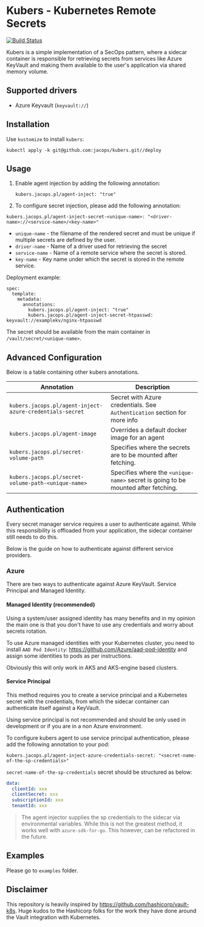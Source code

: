 # Kubers - Kubernetes Remote Secrets
[![Build Status](https://cloud.drone.io/api/badges/jacops/kubers/status.svg)](https://cloud.drone.io/jacops/kubers)

Kubers is a simple implementation of a SecOps pattern, where a sidecar container is responsible for retrieving secrets from services like Azure KeyVault and making them available to the user's application via shared memory volume.

## Supported drivers
* Azure Keyvault (`keyvault://`)

## Installation
Use `kustomize` to install `kubers`:
```
kubectl apply -k git@github.com:jacops/kubers.git//deploy
```

## Usage

1. Enable agent injection by adding the following annotation:
   ```
   kubers.jacops.pl/agent-inject: "true"
   ```
2. To configure secret injection, please add the following annotation:

  ```
  kubers.jacops.pl/agent-inject-secret-<unique-name>: "<driver-name>://<service-name>/<key-name>"
  ```
  * `unique-name` - the filename of the rendered secret and must be unique if multiple secrets are defined by the user.
  * `driver-name` - Name of a driver used for retrieving the secret
  * `service-name` - Name of a remote service where the secret is stored.
  * `key-name` - Key name under which the secret is stored in the remote service.

  Deployment example:
  ```
  spec:
    template:
      metadata:
        annotations:
          kubers.jacops.pl/agent-inject: "true"
          kubers.jacops.pl/agent-inject-secret-htpasswd: keyvault://examplekv/nginx-htpasswd
  ```

The secret should be available from the main container in `/vault/secret/<unique-name>`.

## Advanced Configuration

Below is a table containing other kubers annotations.

| Annotation | Description |
|---|---|
| `kubers.jacops.pl/agent-inject-azure-credentials-secret` | Secret with Azure credentials. See `Authentication` section for more info |
| `kubers.jacops.pl/agent-image` | Overrides a default docker image for an agent |
| `kubers.jacops.pl/secret-volume-path` | Specifies where the secrets are to be mounted after fetching. |
| `kubers.jacops.pl/secret-volume-path-<unique-name>` | Specifies where the `<unique-name>` secret is going to be mounted after fetching. |


## Authentication

Every secret manager service requires a user to authenticate against. While this responsibility is offloaded from your application, the sidecar container still needs to do this.

Below is the guide on how to authenticate against different service providers.

### Azure
There are two ways to authenticate against Azure KeyVault. Service Principal and Managed Identity.

#### Managed Identity (recommended)
Using a system/user assigned identity has many benefits and in my opinion the main one is that you don't have to use any credentials and worry about secrets rotation.

To use Azure managed identities with your Kubernetes cluster, you need to install `AAD Pod Identity`: https://github.com/Azure/aad-pod-identity and assign some identities to pods as per instructions.

Obviously this will only work in AKS and AKS-engine based clusters.

#### Service Principal
This method requires you to create a service principal and a Kubernetes secret with the credentials, from which the sidecar container can authenticate itself against a KeyVault.

Using service principal is not recommended and should be only used in development or if you are in a non Azure environment.

To configure kubers agent to use service principal authentication, please add the following annotation to your pod:
```
kubers.jacops.pl/agent-inject-azure-credentials-secret: "<secret-name-of-the-sp-credentials>"
```

`secret-name-of-the-sp-credentials` secret should be structured as below:
```yaml
data:
  clientId: xxx
  clientSecret: xxx
  subscriptionId: xxx
  tenantId: xxx
```
> The agent injector supplies the sp credentials to the sidecar via environmental variables.
> While this is not the greatest method, it works well with `azure-sdk-for-go`. This however, can be refactored in the future.

## Examples

Please go to `examples` folder.

## Disclaimer
This repository is heavily inspired by https://github.com/hashicorp/vault-k8s.
Huge kudos to the Hashicorp folks for the work they have done around the Vault integration with Kubernetes.
